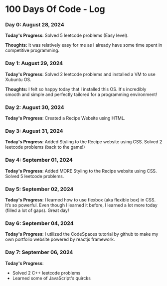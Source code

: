# 100 Days Of Code - Log

### Day 0: August 28, 2024 


**Today's Progress**: Solved 5 leetcode problems (Easy level).

**Thoughts:** It was relatively easy for me as I already have some time spent in competitive programming.


### Day 1: August 29, 2024 


**Today's Progress**: Solved 2 leetcode problems and installed a VM to use Xubuntu OS.

**Thoughts:** I felt so happy today that I installed this OS. It's incredibly smooth and simple and perfectly tailored for a programming environment!

### Day 2: August 30, 2024 


**Today's Progress**: Created a Recipe Website using HTML.

### Day 3: August 31, 2024 


**Today's Progress**: Added Styling to the Recipe website using CSS. Solved 2 leetcode problems (back to the game!)


### Day 4: September 01, 2024 


**Today's Progress**: Added MORE Styling to the Recipe website using CSS. Solved  5 leetcode problems.

### Day 5: September 02, 2024 


**Today's Progress**:  I learned how to use flexbox (aka flexible box) in CSS. It’s so powerful. Even though I learned it before, I learned a lot more today (filled a lot of gaps). Great day!

### Day 6: September 04, 2024 


**Today's Progress**:  I utilized the CodeSpaces tutorial by github to make my own portfolio website powered by reactjs framework.

### Day 7: September 06, 2024 


**Today's Progress**:  
- Solved 2 C++ leetcode problems
-  Learned some of JavaScript's quircks



